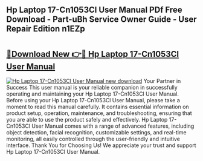 ## Hp Laptop 17-Cn1053Cl User Manual PDf Free Download - Part-uBh Service Owner Guide - User Repair Edition n1EZp

# <h2><a href="http://bc31652.oget.top/?id=Hp+Laptop+17-Cn1053Cl+User+Manual">🔗Download New 👉🔴 Hp Laptop 17-Cn1053Cl User Manual</a></h2>

[![Hp Laptop 17-Cn1053Cl User Manual new download](https://i.imgur.com/5g1atiW.png)](http://bc31652.oget.top/?id=Hp+Laptop+17-Cn1053Cl+User+Manual)
Your Partner in Success This user manual is your reliable companion in successfully operating and maintaining your Hp Laptop 17-Cn1053Cl User Manual. Before using your Hp Laptop 17-Cn1053Cl User Manual, please take a moment to read this manual carefully. It contains essential information on product setup, operation, maintenance, and troubleshooting, ensuring that you are able to use the product safely and effectively. Hp Laptop 17-Cn1053Cl User Manual comes with a range of advanced features, including object detection, facial recognition, customizable settings, and real-time monitoring, all easily controlled through the user-friendly and intuitive interface. Thank You for Choosing Us! We appreciate your trust and support Hp Laptop 17-Cn1053Cl User Manual.
